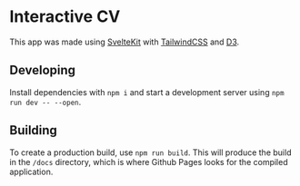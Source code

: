 # Interactive CV

This app was made using [SvelteKit](https://kit.svelte.dev/) with [TailwindCSS](https://tailwindcss.com/) and [D3](https://d3js.org/).

## Developing

Install dependencies with `npm i` and start a development server using `npm run dev -- --open`.

## Building

To create a production build, use `npm run build`. This will produce the build in the `/docs` directory, which is where Github Pages looks for the compiled application.
